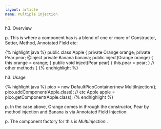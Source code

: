 ```yaml
---
layout: article
name: Multiple Injection
---
```


h3. Overview

p. This is where a component has is a blend of one or more of Constructor, Setter, Method, Annotated Field etc:

{% highlight java %}
public class Apple {
  private Orange orange;
  private Pear pear; @Inject private Banana banana;
  public inject(Orange orange) {
    this.orange = orange;
  }
  public void inject(Pear pear) {
    this.pear = pear; 
  } 
  // other methods 
}
{% endhighlight %}

h3. Usage

{% highlight java %}
pico = new DefaultPicoContainer(new MultiInjection();
pico.addComponent(Apple.class); // etc 
Apple apple = pico.getComponent(Apple.class);
{% endhighlight %}

p. In the case above, Orange comes in through the constructor, Pear by method injection and Banana is via Annotated Field Injection.

p. The component factory for this is *MultiInjection* .

